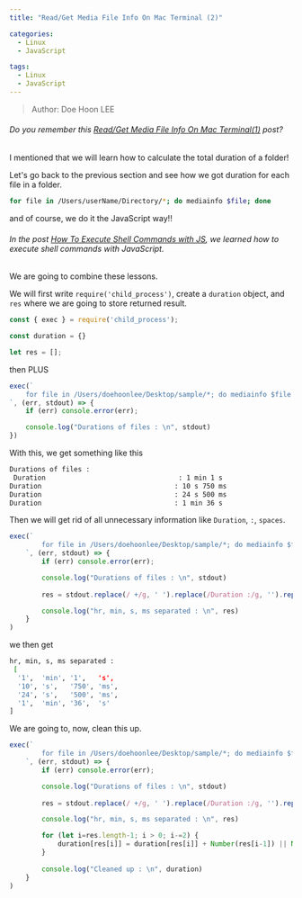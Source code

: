 ```yaml
---
title: "Read/Get Media File Info On Mac Terminal (2)"

categories:
  - Linux
  - JavaScript

tags:
  - Linux
  - JavaScript
---
```


> Author: Doe Hoon LEE

###### Do you remember this [Read/Get Media File Info On Mac Terminal(1)](https://doehoonlee.github.io/linux/How-To-Read-Meida-Files(1)/) post?

I mentioned that we will learn how to calculate the total duration of a folder!

Let's go back to the previous section and see how we got duration for each file in a folder.

```bash
for file in /Users/userName/Directory/*; do mediainfo $file; done
```

and of course, we do it the JavaScript way!!

###### In the post [How To Execute Shell Commands with JS](https://doehoonlee.github.io/linux/javascript/How-To-Exec-Shell-Commands-With-JS/), we learned how to execute shell commands with JavaScript.

We are going to combine these lessons.

We will first write `require('child_process')`, create a `duration` object, and `res` where we are going to store returned result.

```js
const { exec } = require('child_process');

const duration = {}

let res = [];
```

then PLUS

```js
exec(`
    for file in /Users/doehoonlee/Desktop/sample/*; do mediainfo $file | grep 'Duration' | head -n 1; done
`, (err, stdout) => {
    if (err) console.error(err);

    console.log("Durations of files : \n", stdout)
})
```

With this, we get something like this

```bash
Durations of files :
 Duration                                 : 1 min 1 s
Duration                                 : 10 s 750 ms
Duration                                 : 24 s 500 ms
Duration                                 : 1 min 36 s
```

Then we will get rid of all unnecessary information like `Duration`, `:`, `spaces`.

```js
exec(`
        for file in /Users/doehoonlee/Desktop/sample/*; do mediainfo $file | grep 'Duration' | head -n 1; done
    `, (err, stdout) => {
        if (err) console.error(err);

        console.log("Durations of files : \n", stdout)
    
        res = stdout.replace(/ +/g, ' ').replace(/Duration :/g, '').replace(/[\r\n]/g, '').split(" ").filter(c => c.length > 0)

        console.log("hr, min, s, ms separated : \n", res)
    }
)
```

we then get

```bash
hr, min, s, ms separated :
 [
  '1',  'min', '1',   's',
  '10', 's',   '750', 'ms',
  '24', 's',   '500', 'ms',
  '1',  'min', '36',  's'
]
```

We are going to, now, clean this up.

```js
exec(`
        for file in /Users/doehoonlee/Desktop/sample/*; do mediainfo $file | grep 'Duration' | head -n 1; done
    `, (err, stdout) => {
        if (err) console.error(err);

        console.log("Durations of files : \n", stdout)
    
        res = stdout.replace(/ +/g, ' ').replace(/Duration :/g, '').replace(/[\r\n]/g, '').split(" ").filter(c => c.length > 0)

        console.log("hr, min, s, ms separated : \n", res)

        for (let i=res.length-1; i > 0; i-=2) {
            duration[res[i]] = duration[res[i]] + Number(res[i-1]) || Number(res[i-1]);
        }
    
        console.log("Cleaned up : \n", duration)
    }
)
```